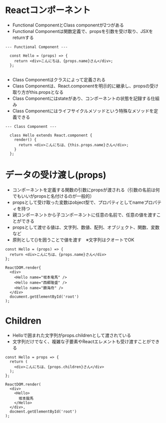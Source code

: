 # Reactコンポーネント
- Functional ComponentとClass componentが2つがある
- Functional Componentは関数定義で、propsを引数を受け取り、JSXをreturnする

```
--- Functional Component ---

  const Hello = (props) => {
    return <div>こんにちは、{props.name}さん</div>;
  };
  
```

- Class Componentはクラスによって定義される
- Class Componentは、React.componentを明示的に継承し、propsの受け取り方がthis.propsとなる
- Class Componentにはstateがあり、コンポーネントの状態を記録する仕組み
- Class Componentにはライフサイクルメソッドという特殊なメソッドを定義できる

```
--- Class Component ---

  class Hello extends React.component {
    render() {
      return <div>こんにちは、{this.props.name}さん</div>;
    }
  };
```

# データの受け渡し(props)
- コンポーネントを定義する関数の引数にpropsが渡される（引数の名前は何でもいいがpropsと名付けるのが一般的）
- propsとして受け取った変数はobject型で、プロパティとしてnameプロパティを持つ
- 親コンポーネントから子コンポーネントに任意の名前で、任意の値を渡すことができる
- propsとして渡せる値は、文字列、数値、配列、オブジェクト、関数、変数など
- 原則として{}を囲うことで値を渡す　※文字列はクオートでOK

```
const Hello = (props) => {
  return <div>こんにちは、{props.name}さん</div>
};

ReactDOM.render{
  <div>
    <Hello name="坂本竜馬" />
    <Hello name="西郷隆盛" />   
    <Hello name="勝海舟" />
  </div>
  document.getElementById('root')
);
```

# Children
- Helloで囲まれた文字列がprops.childrenとして渡されている
- 文字列だけでなく、複雑な子要素やReactエレメントも受け渡すことができる

```
const Hello = props => {
  return (
    <div>こんにちは、{props.children}さん</div>
  );
};

ReactDOM.render(
  <div>
    <Hello>
      坂本龍馬
    </Hello>
  </div>,
  docment.getElementById('root')
);
```

